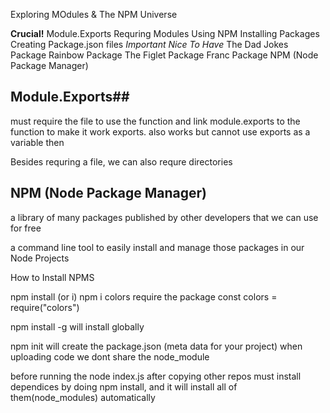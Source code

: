 Exploring MOdules & The NPM Universe

**Crucial!**
Module.Exports
Requring Modules
Using NPM
Installing Packages
Creating Package.json files
*Important*
*Nice To Have*
The Dad Jokes Package
Rainbow Package
The Figlet Package
Franc Package
NPM (Node Package Manager)

## Module.Exports##
  must require the file to use the function
  and link module.exports to the function to make it work 
    exports. also works but cannot use exports as a variable then

Besides requring a file, we can also requre directories

## NPM (Node Package Manager) ##
  a library of many packages published by other developers that we can use for free

  a command line tool to easily install and manage those packages in our Node Projects

How to Install NPMS

  npm install (or i) <packageName>
    npm i colors
  require the package
    const colors = require("colors")
  
  npm install -g <packageName> 
    will install globally

  npm init will create the package.json 
    (meta data for your project)
  when uploading code we dont share the node_module

  before running the node index.js after copying other repos
  must install dependices by doing npm install, and it will install all of them(node_modules) automatically